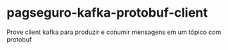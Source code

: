 # pagseguro-kafka-protobuf-client
Prove client kafka para produzir e conumir mensagens em um tópico com protobuf
